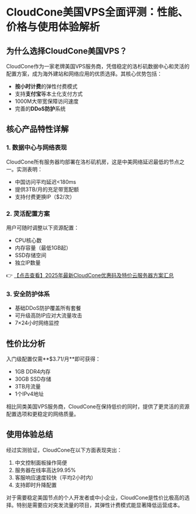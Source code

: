 # CloudCone美国VPS全面评测：性能、价格与使用体验解析

## 为什么选择CloudCone美国VPS？

CloudCone作为一家老牌美国VPS服务商，凭借稳定的洛杉矶数据中心和灵活的配置方案，成为海外建站和网络应用的优质选择。其核心优势包括：

- **按小时计费**的弹性付费模式
- 支持**支付宝**等本土化支付方式
- 1000M大带宽保障访问速度
- 完善的**DDoS防护**系统

## 核心产品特性详解

### 1. 数据中心与网络表现
CloudCone所有服务器均部署在洛杉矶机房，这是中美网络延迟最低的节点之一。实测表明：

- 中国访问平均延迟<180ms
- 提供3TB/月的充足带宽配额
- 支持付费更换IP（$2/次）

### 2. 灵活配置方案
用户可随时调整以下资源配置：
- CPU核心数
- 内存容量（最低1GB起）
- SSD存储空间
- 独立IP数量

👉 [【点击查看】2025年最新CloudCone优惠码及特价云服务器方案汇总](https://bit.ly/Cloudcone)

### 3. 安全防护体系
- 基础DDoS防护覆盖所有套餐
- 可升级高防IP应对大流量攻击
- 7×24小时网络监控

## 性价比分析

入门级配置仅需**$3.71/月**即可获得：
- 1GB DDR4内存
- 30GB SSD存储
- 3TB月流量
- 1个IPv4地址

相比同类美国VPS服务商，CloudCone在保持低价的同时，提供了更灵活的资源配置选项和更稳定的网络质量。

## 使用体验总结

经过实测验证，CloudCone在以下方面表现突出：
1. 中文控制面板操作简便
2. 服务器在线率高达99.95%
3. 客服响应速度较快（平均2小时内）
4. 支持即时升降配置

对于需要稳定美国节点的个人开发者或中小企业，CloudCone是性价比极高的选择。特别是需要应对突发流量的项目，其弹性计费模式能显著降低运营成本。